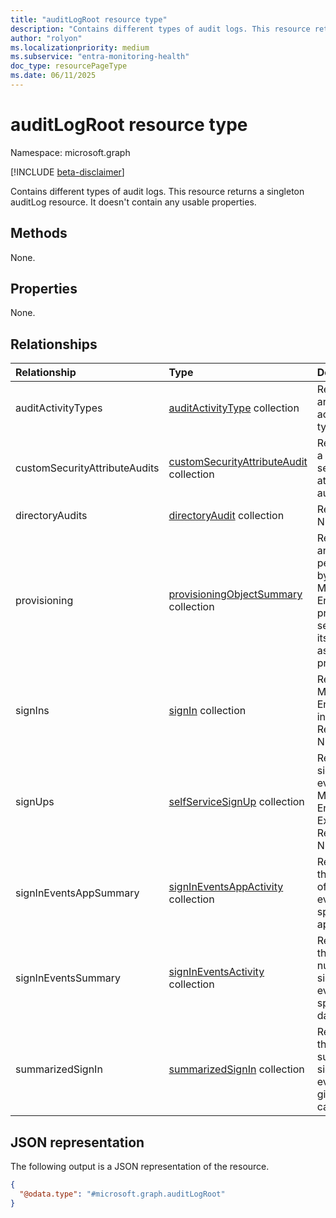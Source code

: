 ```yaml
---
title: "auditLogRoot resource type"
description: "Contains different types of audit logs. This resource returns a singleton auditLog resource. It doesn't contain any usable properties."
author: "rolyon"
ms.localizationpriority: medium
ms.subservice: "entra-monitoring-health"
doc_type: resourcePageType
ms.date: 06/11/2025
---
```


# auditLogRoot resource type

Namespace: microsoft.graph

[!INCLUDE [beta-disclaimer](../../includes/beta-disclaimer.md)]

Contains different types of audit logs. This resource returns a singleton auditLog resource. It doesn't contain any usable properties.

## Methods

None.

## Properties

None.

## Relationships

|Relationship|Type|Description|
|:---|:---|:---|
|auditActivityTypes|[auditActivityType](../resources/auditactivitytype.md) collection|Represents an audit log activity type that.|
|customSecurityAttributeAudits|[customSecurityAttributeAudit](../resources/customsecurityattributeaudit.md) collection|Represents a custom security attribute audit log.|
|directoryAudits|[directoryAudit](../resources/directoryaudit.md) collection|Read-only. Nullable.|
|provisioning|[provisioningObjectSummary](../resources/provisioningobjectsummary.md) collection|Represents an action performed by the Microsoft Entra provisioning service and its associated properties.|
|signIns|[signIn](../resources/signin.md) collection|Represents Microsoft Entra sign-in events. Read-only. Nullable.|
|signUps|[selfServiceSignUp](../resources/selfservicesignup.md) collection|Represents sign up events in Microsoft Entra External ID. Read-only. Nullable.|
|signInEventsAppSummary|[signInEventsAppActivity](../resources/signineventsappactivity.md) collection|Represents the number of sign-in events for a specific application.|
|signInEventsSummary|[signInEventsActivity](../resources/signineventsactivity.md) collection|Represents the total number of sign-in events for a specific day.|
|summarizedSignIn|[summarizedSignIn](../resources/summarizedsignin.md) collection|Represents the summary of sign in events for a given category.|

## JSON representation

The following output is a JSON representation of the resource.

<!-- {
  "blockType": "resource",
  "keyProperty": "id",
  "@odata.type": "microsoft.graph.auditLogRoot",
  "openType": false
}
-->
``` json
{
  "@odata.type": "#microsoft.graph.auditLogRoot"
}
```

